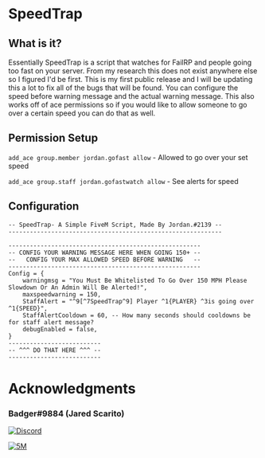 # SpeedTrap
## What is it?
Essentially SpeedTrap is a script that watches for FailRP and people going too fast on your server. From my research this does not exist anywhere else so I figured I'd be first. This is my first public release and I will be updating this a lot to fix all of the bugs that will be found. You can configure the speed before warning message and the actual warning message. This also works off of ace permissions so if you would like to allow someone to go over a certain speed you can do that as well.

## Permission Setup
`add_ace group.member jordan.gofast allow` - Allowed to go over your set speed

`add_ace group.staff jordan.gofastwatch allow` - See alerts for speed

## Configuration
```------------------------------------------------------------
-- SpeedTrap- A Simple FiveM Script, Made By Jordan.#2139 --
------------------------------------------------------------

------------------------------------------------------
-- CONFIG YOUR WARNING MESSAGE HERE WHEN GOING 150+ --
--   CONFIG YOUR MAX ALLOWED SPEED BEFORE WARNING   --
------------------------------------------------------
Config = {
    warningmsg = "You Must Be Whitelisted To Go Over 150 MPH Please Slowdown Or An Admin Will Be Alerted!",
    maxspeedwarning = 150,
    StaffAlert = "^9[^7SpeedTrap^9] Player ^1{PLAYER} ^3is going over ^1{SPEED}",
    StaffAlertCooldown = 60, -- How many seconds should cooldowns be for staff alert message?
    debugEnabled = false,
}
--------------------------
-- ^^^ DO THAT HERE ^^^ -- 
--------------------------
```
# Acknowledgments
### Badger#9884 (Jared Scarito)
[![Discord](https://i.imgur.com/yisqCbU.png)](https://discord.gg/FQHCCj5)

[![5M](https://i.imgur.com/TSDsZMF.png)](https://forum.cfx.re/u/officialbadger/summary)
